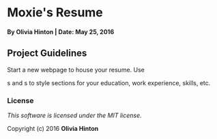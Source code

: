 # Moxie's Resume

#### By Olivia Hinton | Date: May 25, 2016

## Project Guidelines

Start a new webpage to house your resume. Use <div>s and <span>s to style sections for your education, work experience, skills, etc.

### License

*This software is licensed under the MIT license.*

Copyright (c) 2016 **Olivia Hinton**

